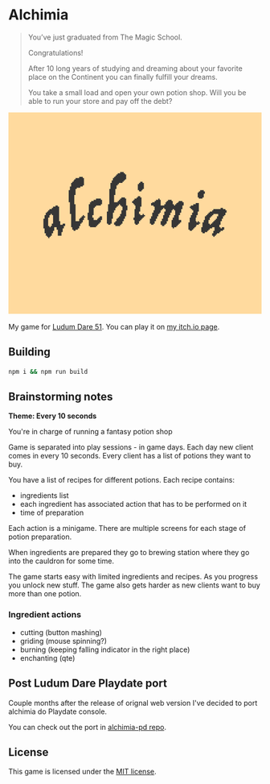 # Alchimia

> You’ve just graduated from The Magic School.
>
> Congratulations!
>
> After 10 long years of studying and dreaming about your favorite place on the Continent you can finally fulfill your dreams.
>
> You take a small load and open your own potion shop. Will you be able to run your store and pay off the debt?

![Cover image](promo_assets/itch_cover.png?raw=true "Cover image")

My game for [Ludum Dare 51](https://ldjam.com/events/ludum-dare/51/alchimia).
You can play it on [my itch.io page](https://deseteral.itch.io/alchimia).

## Building
```sh
npm i && npm run build
```

## Brainstorming notes
**Theme: Every 10 seconds**

You're in charge of running a fantasy potion shop

Game is separated into play sessions - in game days.
Each day new client comes in every 10 seconds.
Every client has a list of potions they want to buy.

You have a list of recipes for different potions.
Each recipe contains:
- ingredients list
- each ingredient has associated action that has to be performed on it
- time of preparation

Each action is a minigame.
There are multiple screens for each stage of potion preparation.

When ingredients are prepared they go to brewing station where they go into the cauldron for some time.

The game starts easy with limited ingredients and recipes. As you progress you unlock new stuff. The game also gets harder as new clients want to buy more than one potion.

### Ingredient actions
- cutting (button mashing)
- griding (mouse spinning?)
- burning (keeping falling indicator in the right place)
- enchanting (qte)

## Post Ludum Dare Playdate port
Couple months after the release of orignal web version I've decided to port alchimia do Playdate console.

You can check out the port in [alchimia-pd repo](https://github.com/Deseteral/alchmia-pd).

## License
This game is licensed under the [MIT license](LICENSE).
